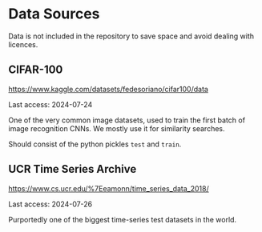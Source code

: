 # Data Sources

Data is not included in the repository to save space and avoid dealing with licences.

## CIFAR-100

<https://www.kaggle.com/datasets/fedesoriano/cifar100/data>

Last access: 2024-07-24

One of the very common image datasets, used to train the first batch of image recognition CNNs.
We mostly use it for similarity searches.

Should consist of the python pickles `test` and `train`.

## UCR Time Series Archive

<https://www.cs.ucr.edu/%7Eeamonn/time_series_data_2018/>

Last access: 2024-07-26

Purportedly one of the biggest time-series test datasets in the world.
